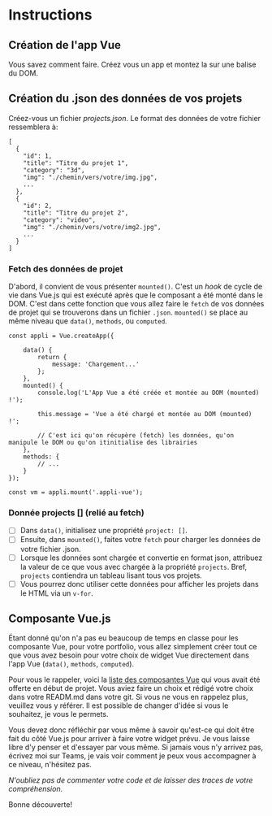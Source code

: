 # Instructions

## Création de l'app Vue

Vous savez comment faire. Créez vous un app et montez la sur une balise du DOM.

## Création du .json des données de vos projets

Créez-vous un fichier *projects.json*.
Le format des données de votre fichier ressemblera à:

```
[
  {
    "id": 1,
    "title": "Titre du projet 1",
    "category": "3d",
    "img": "./chemin/vers/votre/img.jpg",
    ...
  },
  {
    "id": 2,
    "title": "Titre du projet 2",
    "category": "video",
    "img": "./chemin/vers/votre/img2.jpg",
    ...
  }
]
```

### Fetch des données de projet

D'abord, il convient de vous présenter `mounted()`.  C'est un *hook* de cycle de vie dans Vue.js qui est exécuté après que le composant a été monté dans le DOM.  C'est dans cette fonction que vous allez faire le `fetch` de vos données de projet qui se trouverons dans un fichier `.json`. `mounted()` se place au même niveau que `data()`, `methods`, ou `computed`.

```
const appli = Vue.createApp({

    data() {
        return {
            message: 'Chargement...'
        };
    },
    mounted() {
        console.log('L'App Vue a été créée et montée au DOM (mounted) !');

        this.message = 'Vue a été chargé et montée au DOM (mounted) !';

        // C'est ici qu'on récupère (fetch) les données, qu'on manipule le DOM ou qu'on itinitialise des librairies
    },
    methods: {
        // ...
    }
});

const vm = appli.mount('.appli-vue');
```

### Donnée projects [] (relié au fetch)

- [ ] Dans `data()`, initialisez une propriété `project: []`.
- [ ] Ensuite, dans `mounted()`, faites votre `fetch` pour charger les données de votre fichier .json.
- [ ] Lorsque les données sont chargée et convertie en format json, attribuez la valeur de ce que vous avec chargée à la propriété `projects`. Bref, `projects` contiendra un tableau lisant tous vos projets. 
- [ ] Vous pourrez donc utiliser cette données pour afficher les projets dans le HTML via un `v-for`.

## Composante Vue.js

Étant donné qu'on n'a pas eu beaucoup de temps en classe pour les composante Vue, pour votre portfolio, vous allez simplement créer tout ce que vous avez besoin pour votre choix de widget Vue directement dans l'app Vue (`data()`, `methods`, `computed`).

Pour vous le rappeler, voici la [liste des composantes Vue](https://tim-montmorency.com/compendium/582-511-web5/projets/portfolio-remise1.html#exemples-de-composantes-vuejs) qui vous avait été offerte en début de projet. Vous aviez faire un choix et rédigé votre choix dans votre READM.md dans votre git. Si vous ne vous en rappelez plus, veuillez vous y référer. Il est possible de changer d'idée si vous le souhaitez, je vous le permets.

Vous devez donc réfléchir par vous même à savoir qu'est-ce qui doit être fait du côté Vue.js pour arriver à faire votre widget prévu. Je vous laisse libre d'y penser et d'essayer par vous même. Si jamais vous n'y arrivez pas, écrivez moi sur Teams, je vais voir comment je peux vous accompagner à ce niveau, n'hésitez pas. 

*N'oubliez pas de commenter votre code et de laisser des traces de votre compréhension.*

Bonne découverte!
